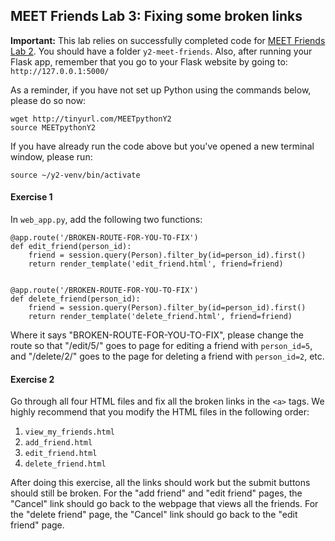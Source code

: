 MEET Friends Lab 3: Fixing some broken links
--------------------------------------------

**Important:** This lab relies on successfully completed code for [MEET Friends Lab 2](https://github.com/meet-projects/y2-meet-friends/blob/master/lab2.md). You should have a folder `y2-meet-friends`. Also, after running your Flask app, remember that you go to your Flask website by going to: `http://127.0.0.1:5000/`

As a reminder, if you have not set up Python using the commands below, please do so now:

```
wget http://tinyurl.com/MEETpythonY2
source MEETpythonY2
```

If you have already run the code above but you've opened a new terminal window, please run:

```
source ~/y2-venv/bin/activate
```

#### Exercise 1

In `web_app.py`, add the following two functions:

```
@app.route('/BROKEN-ROUTE-FOR-YOU-TO-FIX')
def edit_friend(person_id):
    friend = session.query(Person).filter_by(id=person_id).first()
    return render_template('edit_friend.html', friend=friend)


@app.route('/BROKEN-ROUTE-FOR-YOU-TO-FIX')
def delete_friend(person_id):
    friend = session.query(Person).filter_by(id=person_id).first()
    return render_template('delete_friend.html', friend=friend)
```

Where it says "BROKEN-ROUTE-FOR-YOU-TO-FIX", please change the route so that "/edit/5/" goes to page for editing a friend with `person_id=5`, and "/delete/2/" goes to the page for deleting a friend with `person_id=2`, etc.

#### Exercise 2

Go through all four HTML files and fix all the broken links in the `<a>` tags. We highly recommend that you modify the HTML files in the following order:

1. `view_my_friends.html`
2. `add_friend.html`
3. `edit_friend.html`
4. `delete_friend.html`

After doing this exercise, all the links should work but the submit buttons should still be broken. For the "add friend" and "edit friend" pages, the "Cancel" link should go back to the webpage that views all the friends. For the "delete friend" page, the "Cancel" link should go back to the "edit friend" page.
